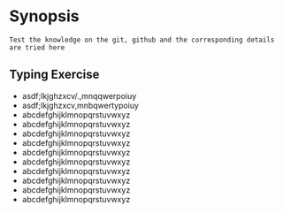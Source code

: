 # Synopsis
    Test the knowledge on the git, github and the corresponding details are tried here
## Typing Exercise

- asdf;lkjghzxcv/.,mnqqwerpoiuy
- asdf;lkjghzxcv,mnbqwertypoiuy
- abcdefghijklmnopqrstuvwxyz
- abcdefghijklmnopqrstuvwxyz
- abcdefghijklmnopqrstuvwxyz
- abcdefghijklmnopqrstuvwxyz
- abcdefghijklmnopqrstuvwxyz
- abcdefghijklmnopqrstuvwxyz
- abcdefghijklmnopqrstuvwxyz
- abcdefghijklmnopqrstuvwxyz
- abcdefghijklmnopqrstuvwxyz
- abcdefghijklmnopqrstuvwxyz